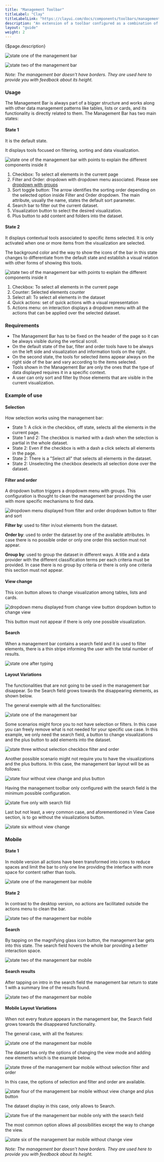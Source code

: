 ```yaml
---
title: "Management Toolbar"
titleLabel: "Clay"
titleLabelLink: "https://clayui.com/docs/components/toolbars/management_toolbar.html"
description: "An extension of a toolbar configured as a combination of different components used to manage a dataset."
layout: "guide"
weight: 2
---
```




<div class="page-description">{$page.description}</div>

![state one of the management bar](../../../images/ManagementBarState1.jpg)

![state two of the management bar](../../../images/ManagementBarState2.jpg)

*Note: The management bar doesn't have borders. They are used here to provide you with feedback about its height.*

### Usage

The Management Bar is always part of a bigger structure and works along with other data management patterns like tables, lists or cards, and its functionality is directly related to them.
The Management Bar has two main states:

#### State 1 

It is the default state.

It displays tools focused on filtering, sorting and data visualization.

![state one of the management bar with points to explain the different components inside it](../../../images/ManagementBarState1Parts.jpg)

1. Checkbox: To select all elements in the current page
2. Filter and Order: dropdown with dropdown menu associated. Please see [dropdown with groups](../dropdowns.html)
3. Sort toggle button: The arrow identifies the sorting order depending on the selected option inside Filter and Order dropdown. The main attribute, usually the name, states the default sort parameter.
4. Search bar to filter out the current dataset.
5. Visualization button to select the desired visualization.
6. Plus button to add content and folders into the dataset.

#### State 2

It displays contextual tools associated to specific items selected. It is only activated when one or more items from the visualization are selected.

The background color and the way to show the icons of the bar in this state changes to differentiate from the default state and establish a visual relation with other forms of showing this tools.

![state two of the management bar with points to explain the different components inside it](../../../images/ManagementBarState2Parts.jpg)

1. Checkbox: To select all elements in the current page
2. Counter: Selected elements counter
3. Select all: To select all elements in the dataset
4. Quick actions: set of quick actions with a visual representation
5. Actions menu: on interaction displays a dropdown menu with all the actions that can be applied over the selected dataset.

### Requirements

* The Management Bar has to be fixed on the header of the page so it can be always visible during the vertical scroll.
* On the default state of the bar, filter and order tools have to be always on the left side and visualization and information tools on the right.
* On the second state, the tools for selected items appear always on the right side of the bar and vary according to the items selected.
* Tools shown in the Management Bar are only the ones that the type of data displayed requires it in a specific context.
* A user can only sort and filter by those elements that are visible in the current visualization.

### Example of use

#### Selection

How selection works using the management bar:
* State 1: A click in the checkbox, off state, selects all the elements in the current page.
* State 1 and 2: The checkbox is marked with a dash when the selection is partial in the whole dataset.
* State 2: Even if the checkbox is with a dash a click selects all elements in the page.
* State 2: There is a "Select all" that selects all elements in the dataset.
* State 2: Unselecting the checkbox deselects all selection done over the dataset.

#### Filter and order

A dropdown button triggers a dropdowm menu with groups. This configuration is thought to clean the management bar providing the user with more specific mechanisms to find data.

![dropdown menu displayed from filter and order dropdown button to filter and sort](../../../images/ManagementBarFilterOrder.jpg)

**Filter by**: used to filter in/out elements from the dataset.

**Order by**: used to order the dataset by one of the available attributes. In case there is no possible order or only one order this section must not appear.

**Group by**: used to group the dataset in different ways. A title and a data provider with the different classification terms per each criteria must be provided. In case there is no group by criteria or there is only one criteria this section must not appear.

#### View change

This icon button allows to change visualization among tables, lists and cards.

![dropdown menu displayed from change view button dropdown button to change view](../../../images/ManagementBarViewChange.jpg)

This button must not appear if there is only one possible visualization.

#### Search

When a management bar contains a search field and it is used to filter elements, there is a thin stripe informing the user with the total number of results.

![state one after typing](../../../images/ManagementBarResults.png)

#### Layout Variations
The functionalities that are not going to be used in the management bar disappear. So the Search field grows towards the disappearing elements, as shown below.

The general exemple with all the functionalities:

![state one of the management bar](../../../images/ManagementBarState1.jpg)

Some scenarios might force you to not have selection or filters. In this case you can freely remove what is not needed for your specific use case. In this example, we only need the search field, a button to change visualizations and the plus button to add elements into the dataset.

![state three without selection checkbox filter and order](../../../images/ManagementBarState3.jpg)

Another possible scenario might not require you to have the visualizations and the plus buttons. In this case, the management bar layout will be as follows:

![state four without view change and plus button](../../../images/ManagementBarState4.jpg)

Having the management toolbar only configured with the search field is the minimum possible configuration.

![state five only with search fild](../../../images/ManagementBarState5.jpg)

Last but not least, a very common case, and aforementioned in View Case section, is to go without the visualizations button.

![state six without view change](../../../images/ManagementBarState6.jpg)

### Mobile

#### State 1
In mobile version all actions have been transformed into icons to reduce spaces and limit the bar to only one line providing the interface with more space for content rather than tools.

![state one of the management bar mobile](../../../images/ManagementBarMobileState1.jpg)

#### State 2
In contrast to the desktop version, no actions are facilitated outside the actions menu to clean the bar.

![state two of the management bar mobile](../../../images/ManagementBarMobileState2.jpg)

#### Search

By tapping on the magnifying glass icon button, the management bar gets into this state. The search field hovers the whole bar providing a better interaction space.

![state two of the management bar mobile](../../../images/ManagementBarMobileSearch.jpg)

#### Search results 

After tapping on intro in the search field the management bar return to state 1 with a summary line of the results found.

![state two of the management bar mobile](../../../images/ManagementBarMobileResults.png)

#### Mobile Layout Variations 

When not every feature appears in the management bar, the Search field grows towards the disappeared functionality.

The general case, with all the features:

![state one of the management bar mobile](../../../images/ManagementBarMobileState1.jpg)

The dataset has only the options of changing the view mode and adding new elements which is the example below.

![state three of the management bar mobile without selection filter and order](../../../images/ManagementBarMobileState3.jpg)

In this case, the options of selection and filter and order are available. 

![state four of the management bar mobile without view change and plus button](../../../images/ManagementBarMobileState4.jpg)

The dataset display in this case, only allows to Search.

![state five of the management bar mobile only with the search field](../../../images/ManagementBarMobileState5.jpg)

The most common option allows all possibilities except the way to change the view.

![state six of the management bar mobile without change view](../../../images/ManagementBarMobileState6.jpg)

*Note: The management bar doesn't have borders. They are used here to provide you with feedback about its height.*
